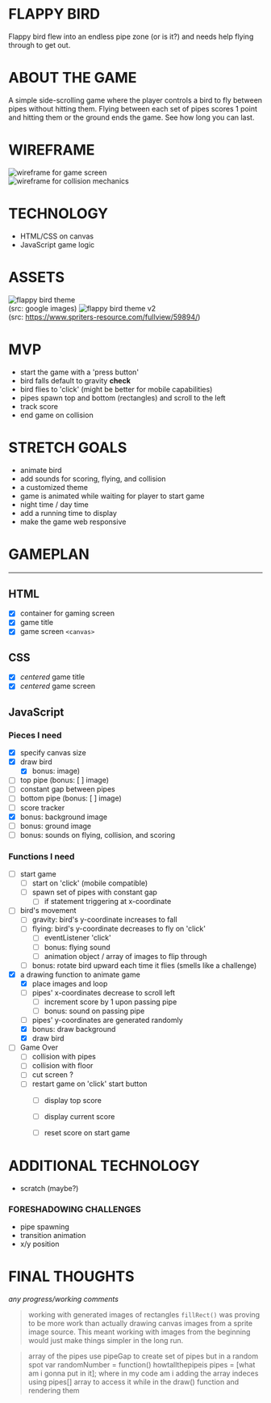# FLAPPY BIRD
Flappy bird flew into an endless pipe zone (or is it?) and needs help flying through to get out.  

# ABOUT THE GAME
A simple side-scrolling game where the player controls a bird to fly between pipes without hitting them.  Flying between each set of pipes scores 1 point and hitting them or the ground ends the game.  See how long you can last.  


# WIREFRAME  
![wireframe for game screen](/img/001-wireframe.png "Game Screen")  
![wireframe for collision mechanics](/img/002-wireframe.png "Collision Mechanics")

# TECHNOLOGY
 * HTML/CSS on canvas
 * JavaScript  game logic

# ASSETS
![flappy bird theme](/img/og-theme.png)  
(src: google images)
![flappy bird theme v2](/img/og-theme-2.png)  
(src: https://www.spriters-resource.com/fullview/59894/)

# MVP
 * start the game with a 'press button'
 * bird falls default to gravity **check**
 * bird flies to 'click' (might be better for mobile capabilities)
 * pipes spawn top and bottom (rectangles) and scroll to the left
 * track score
 * end game on collision

# STRETCH GOALS
 * animate bird
 * add sounds for scoring, flying, and collision
 * a customized theme
 * game is animated while waiting for player to start game
 * night time / day time
 * add a running time to display
 * make the game web responsive

# GAMEPLAN
---
## HTML
 - [X] container for gaming screen
 - [X] game title
 - [X] game screen `<canvas>`

## CSS
 - [X] *centered* game title
 - [X] *centered* game screen

## JavaScript
### Pieces I need
 - [X] specify canvas size
 - [X] draw bird 
      - [X] bonus: image)
 - [ ] top pipe (bonus: [ ] image)
 - [ ] constant gap between pipes
 - [ ] bottom pipe (bonus: [ ] image)
 - [ ] score tracker
 - [X] bonus: background image
 - [ ] bonus: ground image
 - [ ] bonus: sounds on flying, collision, and scoring
### Functions I need
 - [ ] start game
    - [ ] start on 'click' (mobile compatible)
    - [ ] spawn set of pipes with constant gap
      - [ ] if statement triggering at x-coordinate
 - [ ] bird's movement
    - [ ] gravity: bird's y-coordinate increases to fall
    - [ ] flying: bird's y-coordinate decreases to fly on 'click'
        - [ ] eventListener 'click'
        - [ ] bonus: flying sound
        - [ ] animation object / array of images to flip through
    - [ ] bonus: rotate bird upward each time it flies (smells like a challenge)
 - [X] a drawing function to animate game
   - [X] place images and loop
    - [ ] pipes' x-coordinates decrease to scroll left
        - [ ] increment score by 1 upon passing pipe
        - [ ] bonus: sound on passing pipe
    - [ ] pipes' y-coordinates are generated randomly
    - [X] bonus: draw background
    - [X] draw bird
 - [ ] Game Over
    - [ ] collision with pipes
    - [ ] collision with floor
    - [ ] cut screen ?
    - [ ] restart game on 'click' start button
        - [ ] display top score
        - [ ] display current score
        - [ ] reset score on start game


# ADDITIONAL TECHNOLOGY
 * scratch (maybe?)

### FORESHADOWING CHALLENGES
 * pipe spawning 
 * transition animation
 * x/y position

# FINAL THOUGHTS
*any progress/working comments*
> working with generated images of rectangles `fillRect()` was proving to be more work than actually drawing canvas images from a sprite image source.  This meant working with images from the beginning would just make things simpler in the long run.

> array of the pipes
> use pipeGap to create set of pipes but in a random spot
> var randomNumber = function() howtallthepipeis 
> pipes = [what am i gonna put in it];   where in my code am i adding the array indeces
> using pipes[] array to access it while in the draw() function and rendering them
